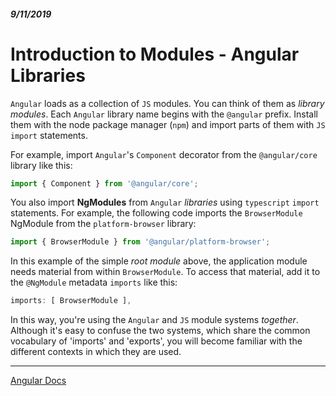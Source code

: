 ##### 9/11/2019
# Introduction to Modules - Angular Libraries
`Angular` loads as a collection of `JS` modules.  You can think of them as _library modules_.  Each `Angular` library name begins with the `@angular` prefix.  Install them with the node package manager (`npm`) and import parts of them with `JS` `import` statements.

For example, import `Angular`'s `Component` decorator from the `@angular/core` library like this:
```typescript
import { Component } from '@angular/core';
```

You also import **NgModules** from `Angular` _libraries_ using `typescript` `import` statements.  For example, the following code imports the `BrowserModule` NgModule from the `platform-browser` library:
```typescript
import { BrowserModule } from '@angular/platform-browser';
```

In this example of the simple _root module_ above, the application module needs material from within `BrowserModule`.  To access that material, add it to the `@NgModule` metadata `imports` like this:
```typescript
imports: [ BrowserModule ],
```

In this way, you're using the `Angular` and `JS` module systems _together_.  Although it's easy to confuse the two systems, which share the common vocabulary of 'imports' and 'exports', you will become familiar with the different contexts in which they are used.

---

[Angular Docs](https://angular.io/guide/architecture-modules)